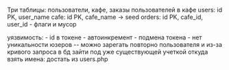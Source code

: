 Три таблицы: пользователи, кафе, заказы пользователей в кафе
users: id PK, user_name
cafe: id PK, cafe_name -> seed
orders: id PK, cafe_id, user_id - флаги и мусор

уязвимость:
    - id в токене - автоинкремент
    - подмена токена
    - нет уникальности юзеров -- можно зарегать повторно пользователя и из-за кривого запроса в бд зайти под уже существующей учеткой
        откуда взять имена: достать из users.php